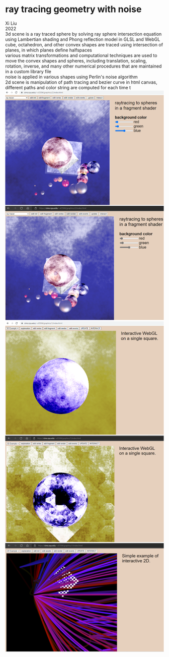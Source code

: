 # ray tracing geometry with noise
Xi Liu</br>
2022</br>
3d scene is a ray traced sphere by solving ray sphere intersection equation using Lambertian shading and Phong reflection model in GLSL and WebGL</br>
cube, octahedron, and other convex shapes are traced using intersection of planes, in which planes define halfspaces</br>
various matrix transformations and computational techniques are used to move the convex shapes and spheres, including translation, scaling, rotation, inverse, and many other numerical procedures that are maintained in a custom library file</br>
noise is applied in various shapes using Perlin's noise algorithm</br>
2d scene is manipulation of path tracing and bezier curve in html canvas, different paths and color string are computed for each time t</br>
![10.2](imgs/10.2.png)
![10.2.2](imgs/10.2.2.png)
![3d](imgs/0.png)
![3d version 2](imgs/3d.2.png)
![2d](imgs/2d.png)
